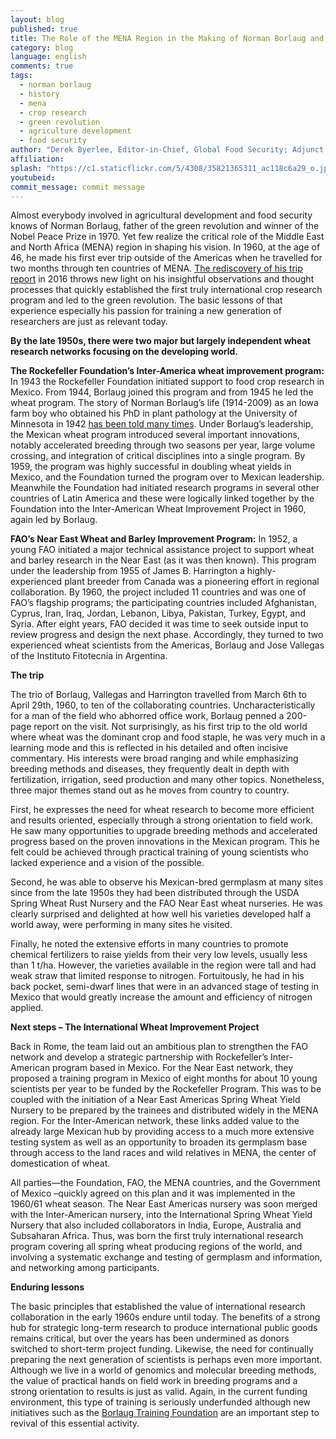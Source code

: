 ```yaml
---
layout: blog
published: true
title: The Role of the MENA Region in the Making of Norman Borlaug and International Research
category: blog
language: english
comments: true
tags: 
  - norman borlaug
  - history
  - mena
  - crop research
  - green revolution
  - agriculture development
  - food security
author: "Derek Byerlee, Editor-in-Chief, Global Food Security; Adjunct Professor, Georgetown University; and Visiting Fellow, Center on Food Security and the Environment, Stanford University"
affiliation: 
splash: "https://c1.staticflickr.com/5/4308/35821365311_ac118c6a29_o.jpg"
youtubeid: 
commit_message: commit message
---
```

Almost everybody involved in agricultural development and food security knows of Norman Borlaug, father of the green revolution and winner of the Nobel Peace Prize in 1970. Yet few realize the critical role of the Middle East and North Africa (MENA) region in shaping his vision. In 1960, at the age of 46, he made his first ever trip outside of the Americas when he travelled for two months through ten countries of MENA. [The rediscovery of his trip report](http://repository.cimmyt.org/xmlui/bitstream/handle/10883/17705/57994.pdf?sequence=1&isAllowed=y) in 2016 throws new light on his insightful observations and thought processes that quickly established the first truly international crop research program and led to the green revolution. The basic lessons of that experience especially his passion for training a new generation of researchers are just as relevant today.  <!-- more -->




**By the late 1950s, there were two major but largely independent wheat research networks focusing on the developing world.**




**The Rockefeller Foundation’s Inter-America wheat improvement program:**  In 1943 the Rockefeller Foundation initiated support to food crop research in Mexico. From 1944, Borlaug joined this program and from 1945 he led the wheat program. The story of Norman Borlaug’s life (1914-2009) as an Iowa farm boy who obtained his PhD in plant pathology at the University of Minnesota in 1942 [has been told many times](http://www.bracingbooks.com/Bourlaug.html). Under Borlaug’s leadership, the Mexican wheat program introduced several important innovations, notably accelerated breeding through two seasons per year, large volume crossing, and integration of critical disciplines into a single program. By 1959, the program was highly successful in doubling wheat yields in Mexico, and the Foundation turned the program over to Mexican leadership. Meanwhile the Foundation had initiated research programs in several other countries of Latin America and these were logically linked together by the Foundation into the Inter-American Wheat Improvement Project in 1960, again led by Borlaug. 




**FAO’s Near East Wheat and Barley Improvement Program:** In 1952, a young FAO initiated a major technical assistance project to support wheat and barley research in the Near East (as it was then known). This program under the leadership from 1955 of James B. Harrington a highly-experienced plant breeder from Canada was a pioneering effort in regional collaboration. By 1960, the project included 11 countries and was one of FAO’s flagship programs; the participating countries included Afghanistan, Cyprus, Iran, Iraq, Jordan, Lebanon, Libya, Pakistan, Turkey, Egypt, and Syria. After eight years, FAO decided it was time to seek outside input to review progress and design the next phase. Accordingly, they turned to two experienced wheat scientists from the Americas, Borlaug and Jose Vallegas of the Instituto Fitotecnia in Argentina.



 
**The trip**




The trio of Borlaug, Vallegas and Harrington travelled from March 6th to April 29th, 1960, to ten of the collaborating countries. Uncharacteristically for a man of the field who abhorred office work, Borlaug penned a 200-page report on the visit. Not surprisingly, as his first trip to the old world where wheat was the dominant crop and food staple, he was very much in a learning mode and this is reflected in his detailed and often incisive commentary. His interests were broad ranging and while emphasizing breeding methods and diseases, they frequently dealt in depth with fertilization, irrigation, seed production and many other topics. Nonetheless, three major themes stand out as he moves from country to country. 




First, he expresses the need for wheat research to become more efficient and results oriented, especially through a strong orientation to field work. He saw many opportunities to upgrade breeding methods and accelerated progress based on the proven innovations in the Mexican program. This he felt could be achieved through practical training of young scientists who lacked experience and a vision of the possible.  





Second, he was able to observe his Mexican-bred germplasm at many sites since from the late 1950s they had been distributed through the USDA Spring Wheat Rust Nursery and the FAO Near East wheat nurseries.  He was clearly surprised and delighted at how well his varieties developed half a world away, were performing in many sites he visited. 





Finally, he noted the extensive efforts in many countries to promote chemical fertilizers to raise yields from their very low levels, usually less than 1 t/ha. However, the varieties available in the region were tall and had weak straw that limited response to nitrogen. Fortuitously, he had in his back pocket, semi-dwarf lines that were in an advanced stage of testing in Mexico that would greatly increase the amount and efficiency of nitrogen applied.




**Next steps – The International Wheat Improvement Project**



Back in Rome, the team laid out an ambitious plan to strengthen the FAO network and develop a strategic partnership with Rockefeller’s Inter-American program based in Mexico. For the Near East network, they proposed a training program in Mexico of eight months for about 10 young scientists per year to be funded by the Rockefeller Program. This was to be coupled with the initiation of a Near East Americas Spring Wheat Yield Nursery to be prepared by the trainees and distributed widely in the MENA region. For the Inter-American network, these links added value to the already large Mexican hub by providing access to a much more extensive testing system as well as an opportunity to broaden its germplasm base through access to the land races and wild relatives in MENA, the center of domestication of wheat. 



All parties—the Foundation, FAO, the MENA countries, and the Government of Mexico –quickly agreed on this plan and it was implemented in the 1960/61 wheat season. The Near East Americas nursery was soon merged with the Inter-American nursery, into the International Spring Wheat Yield Nursery that also included collaborators in India, Europe, Australia and Subsaharan Africa. Thus, was born the first truly international research program covering all spring wheat producing regions of the world, and involving a systematic exchange and testing of germplasm and information, and networking among participants.





**Enduring lessons** 




The basic principles that established the value of international research collaboration in the early 1960s endure until today. The benefits of a strong hub for strategic long-term research to produce international public goods remains critical, but over the years has been undermined as donors switched to short-term project funding. Likewise, the need for continually preparing the next generation of scientists is perhaps even more important. Although we live in a world of genomics and molecular breeding methods, the value of practical hands on field work in breeding programs and a strong orientation to results is just as valid. Again, in the current funding environment, this type of training is seriously underfunded although new initiatives such as the [Borlaug Training Foundation](http://www.borlaugtrainingfoundation.org/) are an important step to revival of this essential activity.